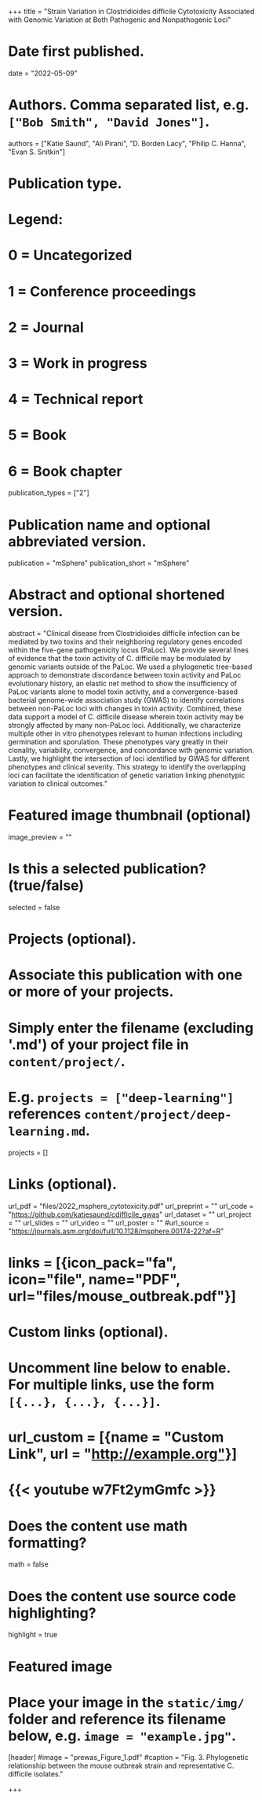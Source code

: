 +++
title = "Strain Variation in Clostridioides difficile Cytotoxicity Associated with Genomic Variation at Both Pathogenic and Nonpathogenic Loci"

# Date first published.
date = "2022-05-09"

# Authors. Comma separated list, e.g. `["Bob Smith", "David Jones"]`.
authors = ["Katie Saund", "Ali Pirani", "D. Borden Lacy", "Philip C. Hanna", "Evan S. Snitkin"]
# Publication type.
# Legend:
# 0 = Uncategorized
# 1 = Conference proceedings
# 2 = Journal
# 3 = Work in progress
# 4 = Technical report
# 5 = Book
# 6 = Book chapter
publication_types = ["2"]

# Publication name and optional abbreviated version.
publication = "mSphere"
publication_short = "mSphere"

# Abstract and optional shortened version.
abstract = "Clinical disease from Clostridioides difficile infection can be mediated by two toxins and their neighboring regulatory genes encoded within the five-gene pathogenicity locus (PaLoc). We provide several lines of evidence that the toxin activity of C. difficile may be modulated by genomic variants outside of the PaLoc. We used a phylogenetic tree-based approach to demonstrate discordance between toxin activity and PaLoc evolutionary history, an elastic net method to show the insufficiency of PaLoc variants alone to model toxin activity, and a convergence-based bacterial genome-wide association study (GWAS) to identify correlations between non-PaLoc loci with changes in toxin activity. Combined, these data support a model of C. difficile disease wherein toxin activity may be strongly affected by many non-PaLoc loci. Additionally, we characterize multiple other in vitro phenotypes relevant to human infections including germination and sporulation. These phenotypes vary greatly in their clonality, variability, convergence, and concordance with genomic variation. Lastly, we highlight the intersection of loci identified by GWAS for different phenotypes and clinical severity. This strategy to identify the overlapping loci can facilitate the identification of genetic variation linking phenotypic variation to clinical outcomes."

# Featured image thumbnail (optional)
image_preview = ""

# Is this a selected publication? (true/false)
selected = false

# Projects (optional).
#   Associate this publication with one or more of your projects.
#   Simply enter the filename (excluding '.md') of your project file in `content/project/`.
#   E.g. `projects = ["deep-learning"]` references `content/project/deep-learning.md`.
projects = []

# Links (optional).
url_pdf = "files/2022_msphere_cytotoxicity.pdf"
url_preprint = ""
url_code = "https://github.com/katiesaund/cdifficile_gwas"
url_dataset = ""
url_project = ""
url_slides = ""
url_video = ""
url_poster = ""
#url_source = "https://journals.asm.org/doi/full/10.1128/msphere.00174-22?af=R"
# links = [{icon_pack="fa", icon="file", name="PDF", url="files/mouse_outbreak.pdf"}]

# Custom links (optional).
#   Uncomment line below to enable. For multiple links, use the form `[{...}, {...}, {...}]`.
# url_custom = [{name = "Custom Link", url = "http://example.org"}]
# {{< youtube w7Ft2ymGmfc >}}

# Does the content use math formatting?
math = false

# Does the content use source code highlighting?
highlight = true

# Featured image
# Place your image in the `static/img/` folder and reference its filename below, e.g. `image = "example.jpg"`.
[header]
#image = "prewas_Figure_1.pdf"
#caption = "Fig. 3. Phylogenetic relationship between the mouse outbreak strain and representative C. difficile isolates."

+++
